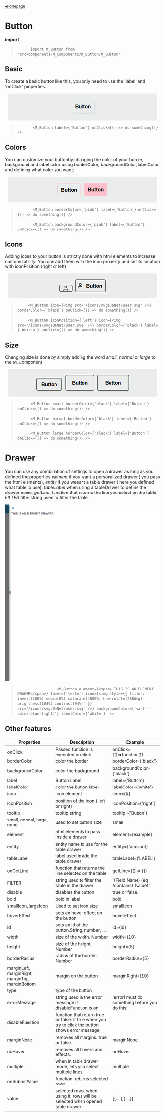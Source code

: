 [`◀️Homepage`](../../../README.md)

# **Button** 


**import**
>           import M_Button from 'src/components/M_Components/M_Button/M_Button'
  


## **Basic**

To create a basic button like this, you only need to use the 'label' and 'onClick' properties.


<div style="display:flex;justify-content:center;margin:10px;background:#EBEDED;border-radius:5px">

![Alt text](../../../public/README/images/button.png)
    
</div>

>            <M_Button label={'Button'} onClick={() => do something()} />



## **Colors**

You can customize your buttonby changing the color of your border, background and label color using borderColor, backgroundColor, labelColor and defining what color you want:

<div style="display:flex;justify-content:center;margin:10px;background:#EBEDED;border-radius:5px">

![Alt text](../../../public/README/images/buttonBorder.png)
![Alt text](../../../public/README/images/buttonBackground.png)

</div>

>            <M_Button borderColor={'pink'} label={'Button'} onClick={() => do something()} />
> 
>            <M_Button backgroundColor={'pink'} label={'Button'} onClick={() => do something()} />



## **Icons**

Adding icons to your button is strictly done with html elements to increase customizability. You can add them with the icon property and set its location with iconPosition (right or left)

<div style="display:flex;justify-content:center;margin:10px;background:#EBEDED;border-radius:5px">

![Alt text](../../../public/README/images/buttonOnlyIcon.png)
![Alt text](../../../public/README/images/buttonIcon.png)
    
</div>

 >          <M_Button icon={<img src='/icons/svgsDaNet/user.svg' />} borderColor={'black'} onClick={() => do something()} />
 >
 >          <M_Button iconPosition={'left'} icon={<img src='/icons/svgsDaNet/user.svg' />} borderColor={'black'} label={'Button'} onClick={() => do something()} />

## **Size**

Changing size is done by simply adding the word *small*, *normal* or *large* to the M_Component

<div style="display:flex;justify-content:center;margin:10px;background:#EBEDED;border-radius:5px">

![Alt text](../../../public/README/images/buttonSmall.png)
![Alt text](../../../public/README/images/buttonNormal.png)
![Alt text](../../../public/README/images/buttonLarge.png)
 
</div>


>           <M_Button small borderColor={'black'} label={'Button'} onClick={() => do something()} />
>
>           <M_Button normal borderColor={'black'} label={'Button'} onClick={() => do something()} />
>
>           <M_Button large borderColor={'black'} label={'Button'} onClick={() => do something()} />


# **Drawer**

You can use any combination of settings to open a drawer as long as you defined the properties *element* if you want a personalized drawer ( you pass the html elements), *entity* if you weeant a table drawer ( here you defined what table to use), *tableLabel* when using a tableDrawer to define the drawer name, *getLine*, function that returns the line you select on the table, *FILTER* filter string used to filter the table 

![Alt text](../../../public/README/images/buttonDrawer2.png)

>                       <M_Button element={<span> THIS IS AN ELEMENT DRAWER</span>} label={'teste'} icon={<img style={{ filter: ' invert(100%) sepia(0%) saturate(4800%) hue-rotate(288deg) brightness(104%) contrast(94%)' }} src='/icons/svgsDaNet/user.svg' />} backgroundColor={'var(--color-blue-light)'} labelColor={'white'}  />





## **Other features**

| Properties                                       	| Description                                                                                      	| Example                                       	|
|--------------------------------------------------	|--------------------------------------------------------------------------------------------------	|-----------------------------------------------	|
| onClick                                          	| Passed function is executed on click                                                             	| onClick={()=&gt;function()}                   	|
| borderColor                                      	| color the border                                                                                 	| borderColor={'black'}                         	|
| backgroundColor                                  	| color the background                                                                             	| backgroundColor={'black'}                     	|
| label                                            	| Button Label                                                                                     	| label={'Button'}                              	|
| labelColor                                       	| color the button label                                                                           	| labelColor={'white'}                          	|
| icon                                             	| icon element                                                                                     	| icon={#}                                      	|
| iconPosition                                     	| position of the icon ( left or right)                                                            	| iconPosition={'right'}                        	|
| tooltip                                          	| tooltip string                                                                                   	| tooltip={'Button'}                            	|
| small, normal, large, none                       	| used to set button size                                                                          	| small                                         	|
| element                                          	| html elements to pass inside a drawer                                                            	| element={example}                             	|
| entity                                           	| entity name to use for the table drawer                                                          	| entity={'account}                             	|
| tableLabel                                       	| label used inside the table drawer                                                               	| tableLabel={'LABEL'}                          	|
| onGetLine                                        	| function that returns the line selected on the table                                             	| getLine={() =&gt; {}}                         	|
| FILTER                                           	| string used to filter the table in the drawer                                                    	| '(Field Name) (eq /contains) (value)'         	|
| disable                                          	| disables the button                                                                              	| true or false.                                	|
| bold                                             	| bold in label                                                                                    	| bold                                          	|
| smallIcon, largeIcon                             	| Used to set icon size                                                                            	| smallIcon                                     	|
| hoverEffect                                      	| sets an hover effect on the button                                                               	| hoverEffect                                   	|
| id                                               	| sets an id of the button.String, number, ...                                                     	| id={id}                                       	|
| width                                            	| size of the width. Number                                                                        	| width={10}                                    	|
| height                                           	| size of the height. Number                                                                       	| height={5}                                    	|
| borderRadius                                     	| radius of the border. Number                                                                     	| borderRadius={5}                              	|
| marginLeft, marginRight, marginTop, marginBottom 	| margin on the button                                                                             	| marginRight={10}                              	|
| type                                             	| type of the button                                                                               	|                                               	|
| errorMessage                                     	| string used in the error message if disableFunction is on                                        	| 'error! must do something before you do this! 	|
| disableFunction                                  	| function that return true or false. if true when you try to click the button shows error message 	|                                               	|
| marginNone                                       	| removes all margins. true or false.                                                              	| marginNone                                    	|
| noHover                                          	| removes all hovers and effects.                                                                  	| noHover                                       	|
| multiple                                         	| when in table drawer mode, lets you select multiple lines                                        	| multiple                                      	|
| onSubmitValue                                    	| function. returns selected rows                                                                  	|                                               	|
| value                                            	| selected rows. when using it, rows will be selected when opened table drawer                     	| [{....},{....}]                               	|
|                                                  	|                                                                                                  	|                                               	|
